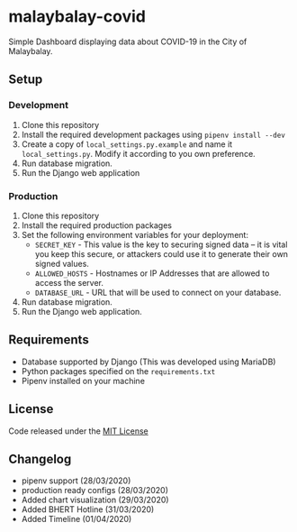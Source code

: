 # malaybalay-covid

Simple Dashboard displaying data about COVID-19 in the City of Malaybalay.

## Setup

### Development
1. Clone this repository
2. Install the required development packages using `pipenv install --dev`
3. Create a copy of `local_settings.py.example` and name it `local_settings.py`. Modify it according to you own preference.
4. Run database migration.
5. Run the Django web application

### Production
1. Clone this repository
2. Install the required production packages
3. Set the following environment variables for your deployment:
    * `SECRET_KEY` - This value is the key to securing signed data – it is vital you keep this secure, or attackers could use it to generate their own signed values.
    * `ALLOWED_HOSTS` - Hostnames or IP Addresses that are allowed to access the server.
    * `DATABASE_URL` - URL that will be used to connect on your database.
4. Run database migration.
5. Run the Django web application.

## Requirements
* Database supported by Django (This was developed using MariaDB)
* Python packages specified on the `requirements.txt`
* Pipenv installed on your machine

## License
Code released under the [MIT License](https://gitlab.com/harriebird/malaybalay-covid/-/blob/master/LICENSE)

## Changelog
* pipenv support (28/03/2020)
* production ready configs (28/03/2020)
* Added chart visualization (29/03/2020)
* Added BHERT Hotline (31/03/2020)
* Added Timeline (01/04/2020)
